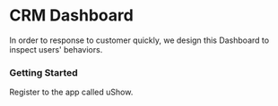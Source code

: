 # CRM Dashboard

In order to response to customer quickly, we design this Dashboard to
inspect users' behaviors.

### Getting Started

Register to the app called uShow.
